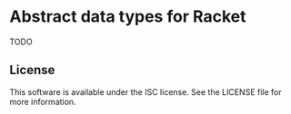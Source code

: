 # Abstract data types for Racket

TODO

## License

This software is available under the ISC license. See the LICENSE file
for more information.
